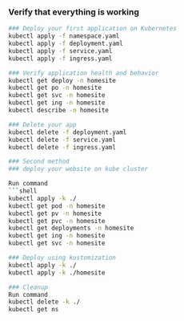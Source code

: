 ### Verify that everything is working

```sh
### Deploy your first application on Kubernetes
kubectl apply -f namespace.yaml 
kubectl apply -f deployment.yaml
kubectl apply -f service.yaml
kubectl apply -f ingress.yaml 

### Verify application health and behavior 
kubectl get deploy -n homesite 
kubectl get po -n homesite 
kubectl get svc -n homesite 
kubectl get ing -n homesite 
kubectl describe -n homesite 

### Delete your app
kubectl delete -f deployment.yaml 
kubectl delete -f service.yaml 
kubectl delete -f ingress.yaml 

### Second method 
### deploy your website on kube cluster 

Run command 
```shell 
kubectl apply -k ./
kubectl get pod -n homesite
kubectl get pv -n homesite
kubectl get pvc -n homesite
kubectl get deployments -n homesite
kubectl get ing -n homesite
kubectl get svc -n homesite

### Deploy using kustomization
kubectl apply -k ./
kubectl apply -k ./homesite

### Cleanup
Run command 
kubectl delete -k ./
kubectl get ns 
```